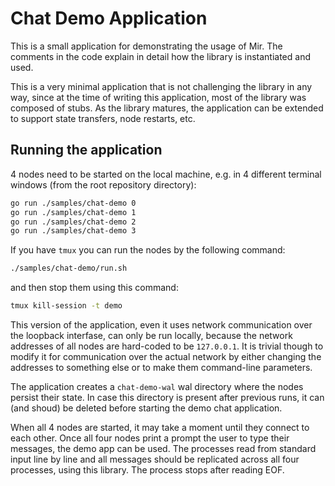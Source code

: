 # Chat Demo Application

This is a small application for demonstrating the usage of Mir.
The comments in the code explain in detail how the library is instantiated and used.

This is a very minimal application that is not challenging the library in any way,
since at the time of writing this application, most of the library was composed of stubs.
As the library matures, the application can be extended to support state transfers, node restarts, etc.

## Running the application

4 nodes need to be started on the local machine, e.g. in 4 different terminal windows (from the root repository directory):

```bash
go run ./samples/chat-demo 0
go run ./samples/chat-demo 1
go run ./samples/chat-demo 2
go run ./samples/chat-demo 3
```

If you have `tmux` you can run the nodes by the following command:
```bash
./samples/chat-demo/run.sh
```

and then stop them using this command:
```bash
tmux kill-session -t demo
```

This version of the application, even it uses network communication over the loopback interfase,
can only be run locally, because the network addresses of all nodes are hard-coded to be `127.0.0.1`.
It is trivial though to modify it for communication over the actual network by either changing the
addresses to something else or to make them command-line parameters.

The application creates a `chat-demo-wal` wal directory where the nodes persist their state.
In case this directory is present after previous runs,
it can (and shoud) be deleted before starting the demo chat application.

When all 4 nodes are started, it may take a moment until they connect to each other.
Once all four nodes print a prompt the user to type their messages, the demo app can be used.
The processes read from standard input line by line
and all messages should be replicated across all four processes, using this library.
The process stops after reading EOF.
